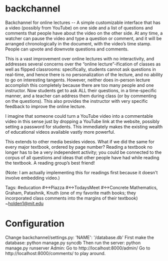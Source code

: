 backchannel
===========

Backchannel for online lectures -- A simple customizable interface that has a video (possibly from YouTube) on one side and a list of questions and comments that people have about the video on the other side. At any time, a watcher can pause the video and type a question or comment, and it will be arranged chronologically in the document, with the video’s time stamp. People can upvote and downvote questions and comments.

This is a vast improvement over online lectures with no interactivity, and addresses several concerns over the “online lecture”-ification of classes as well as flipped classrooms: specifically, students cannot ask questions in real-time, and hence there is no personalization of the lecture, and no ability to go on interesting tangents. However, neither does in-person lecture accomplish this completely because there are too many people and one instructor. Now students get to ask ALL their questions, in a time-specific manner, and a teacher can address them during class (or by commenting on the questions). This also provides the instructor with very specific feedback to improve the online lecture.

I imagine that someone could turn a YouTube video into a commentable video in this sense just by dropping a YouTube link at the website, possibly setting a password for students. This immediately makes the existing wealth of educational videos available vastly more powerful.

This extends to other media besides videos. What if we did the same for every major textbook, ordered by page number? Reading a textbook no longer has to be a very independent activity; you could be connected to the corpus of all questions and ideas that other people have had while reading the textbook. A reading group’s best friend!

(Note: I am actually implementing this for readings first because it doesn't involve embedding video.)

Tags: #education #<->Piazza #<->TodaysMeet #<->Concrete Mathematics, Graham, Patashnik, Knuth (one of my favorite math books; they incorporated class comments into the margins of their textbook) ~holden1@mit.edu 

Configuration
=============
Change backchannel/settings.py:
    'NAME': '<file path>/database.db'
First make the database:
    python manage.py syncdb
Then run the server:
    python manage.py runserver
Admin: Go to http://localhost:8000/admin/
Go to http://localhost:8000/comments/ to play around.


